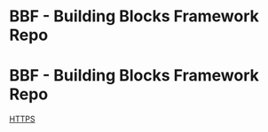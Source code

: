 # BBF - Building Blocks Framework Repo

# BBF - Building Blocks Framework Repo
[HTTPS](https://bbf.tigerblocks.com/)
